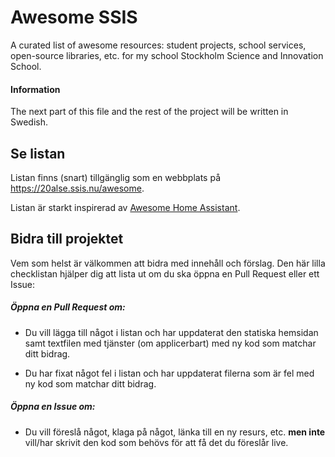 # Awesome SSIS
A curated list of awesome resources: student projects, school services, open-source libraries, etc. for my school Stockholm Science and Innovation School.

#### Information

The next part of this file and the rest of the project will be written in Swedish.

## Se listan

Listan finns (snart) tillgänglig som en webbplats på https://20alse.ssis.nu/awesome.

Listan är starkt inspirerad av [Awesome Home Assistant](https://www.awesome-ha.com/). 

## Bidra till projektet

Vem som helst är välkommen att bidra med innehåll och förslag. Den här lilla checklistan hjälper dig att lista ut om du ska öppna en Pull Request eller ett Issue:

##### Öppna en Pull Request om:

- Du vill lägga till något i listan och har uppdaterat den statiska hemsidan samt textfilen med tjänster (om applicerbart) med ny kod som matchar ditt bidrag.

- Du har fixat något fel i listan och har uppdaterat filerna som är fel med ny kod som matchar ditt bidrag.

##### Öppna en Issue om:

- Du vill föreslå något, klaga på något, länka till en ny resurs, etc. **men inte** vill/har skrivit den kod som behövs för att få det du föreslår live.
